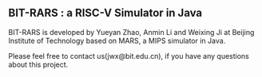 <H2>BIT-RARS : a RISC-V Simulator in Java </H2>

<P>BIT-RARS is developed by Yueyan Zhao, Anmin Li and Weixing Ji at Beijing Institute of Technology based on MARS, a MIPS simulator in Java.


<P>Please feel free to contact us(jwx@bit.edu.cn), if you have any questions about this project.

